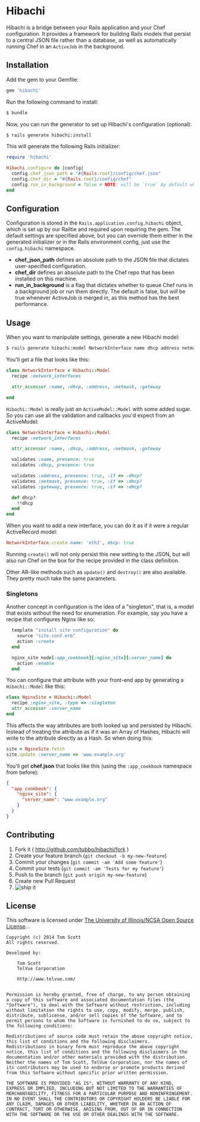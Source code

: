 # Hibachi

Hibachi is a bridge between your Rails application and your Chef
configuration. It provides a framework for building Rails models
that persist to a central JSON file rather than a database, as well as
automatically running Chef in an `ActiveJob` in the background.

## Installation

Add the gem to your Gemfile:

```ruby
gem 'hibachi'
```

Run the following command to install:

```bash
$ bundle
```

Now, you can run the generator to set up Hibachi's configuration
(optional):

```bash
$ rails generate hibachi:install
```

This will generate the following Rails initializer:

```ruby
require 'hibachi'

Hibachi.configure do |config|
  config.chef_json_path = "#{Rails.root}/config/chef.json"
  config.chef_dir = "#{Rails.root}/config/chef"
  config.run_in_background = false # NOTE: will be `true` by default when ActiveJob hits 1.0
end
```

## Configuration

Configuration is stored in the `Rails.application.config.hibachi`
object, which is set up by our Railtie and required upon requiring the
gem. The default settings are specified above, but you can override them
either in the generated initializer or in the Rails environment config,
just use the `config.hibachi` namespace.

- **chef_json_path** defines an absolute path to the JSON file that
  dictates user-specified configuration.
- **chef_dir** defines an absolute path to the Chef repo that has been
  installed on this machine.
- **run_in_background** is a flag that dictates whether to queue Chef
  runs in a background job or run them directly. The default is false,
  but *will* be true whenever ActiveJob is merged in, as this method has
  the best performance.

## Usage

When you want to manipulate settings, generate a new Hibachi model:

```bash
$ rails generate hibachi:model NetworkInterface name dhcp address netmask gateway
```

You'll get a file that looks like this:

```ruby
class NetworkInterface < Hibachi::Model
  recipe :network_interfaces

  attr_accessor :name, :dhcp, :address, :netmask, :gateway

end
```

`Hibachi::Model` is really just an `ActiveModel::Model` with some added
sugar. So you can use all the validation and callbacks you'd expect from
an ActiveModel:

```ruby
class NetworkInterface < Hibachi::Model
  recipe :network_interfaces

  attr_accessor :name, :dhcp, :address, :netmask, :gateway

  validates :name, presence: true
  validates :dhcp, presence: true

  validates :address, presence: true, :if => :dhcp?
  validates :netmask, presence: true, :if => :dhcp?
  validates :gateway, presence: true, :if => :dhcp?

  def dhcp?
    !!dhcp
  end
end
```

When you want to add a new interface, you can do it as if it were a
regular ActiveRecord model:

```ruby
NetworkInterface.create name: 'eth2', dhcp: true
```

Running `create()` will not only persist this new setting to the JSON,
but will also run Chef on the box for the recipe provided in the class
definition.

Other AR-like methods such as `update()` and `destroy()` are also
available. They pretty much take the same parameters.

### Singletons

Another concept in configuration is the idea of a "singleton", that is,
a model that exists without the need for enumeration. For example, say
you have a recipe that configures Nginx like so:

```ruby
  template "install site configuration" do
    source "site.conf.erb"
    action :create
  end

  nginx_site node[:app_cookbook][:nginx_site][:server_name] do
    action :enable
  end
```

You can configure that attribute with your front-end app by generating a
`Hibachi::Model` like this:

```ruby
class NginxSite < Hibachi::Model
  recipe :nginx_site, :type => :singleton
  attr_accessor :server_name
end
```

This affects the way attributes are both looked up and persisted by
Hibachi. Instead of treating the attribute as if it was an Array of
Hashes, Hibachi will write to the attribute directly as a Hash. So when
doing this:

```ruby
site = NginxSite.fetch
site.update :server_name => 'www.example.org'
```

You'll get **chef.json** that looks like this (using the `:app_cookbook`
namespace from before):

```json
{
  "app_cookbook": {
    "nginx_site": {
      "server_name": "www.example.org"
    }
  }
}
```


## Contributing

1. Fork it ( http://github.com/tubbo/hibachi/fork )
2. Create your feature branch (`git checkout -b my-new-feature`)
3. Commit your changes (`git commit -am 'Add some feature'`)
4. Commit your tests (`git commit -am 'Tests for my feature'`)
5. Push to the branch (`git push origin my-new-feature`)
6. Create new Pull Request
7. ![ship it](https://assets-cdn.github.com/images/icons/emoji/shipit.png)

## License

This software is licensed under [The University of Illinois/NCSA Open
Source License](http://opensource.org/licenses/NCSA)...

    Copyright (c) 2014 Tom Scott
    All rights reserved.

    Developed by:

        Tom Scott
        TelVue Corporation

        http://www.telvue.com/


    Permission is hereby granted, free of charge, to any person obtaining a copy of this software and associated documentation files (the "Software"), to deal with the Software without restriction, including without limitation the rights to use, copy, modify, merge, publish, distribute, sublicense, and/or sell copies of the Software, and to permit persons to whom the Software is furnished to do so, subject to the following conditions:

    Redistributions of source code must retain the above copyright notice, this list of conditions and the following disclaimers.
    Redistributions in binary form must reproduce the above copyright notice, this list of conditions and the following disclaimers in the documentation and/or other materials provided with the distribution.
    Neither the names of Tom Scott, TelVue Corporation, nor the names of its contributors may be used to endorse or promote products derived from this Software without specific prior written permission.

    THE SOFTWARE IS PROVIDED "AS IS", WITHOUT WARRANTY OF ANY KIND, EXPRESS OR IMPLIED, INCLUDING BUT NOT LIMITED TO THE WARRANTIES OF MERCHANTABILITY, FITNESS FOR A PARTICULAR PURPOSE AND NONINFRINGEMENT. IN NO EVENT SHALL THE CONTRIBUTORS OR COPYRIGHT HOLDERS BE LIABLE FOR ANY CLAIM, DAMAGES OR OTHER LIABILITY, WHETHER IN AN ACTION OF CONTRACT, TORT OR OTHERWISE, ARISING FROM, OUT OF OR IN CONNECTION WITH THE SOFTWARE OR THE USE OR OTHER DEALINGS WITH THE SOFTWARE.
